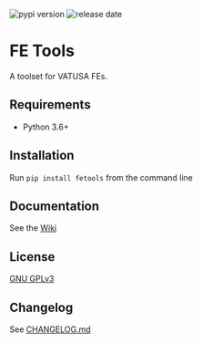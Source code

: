 ![pypi version](https://img.shields.io/pypi/v/fetools) ![release date](https://img.shields.io/github/release-date/cessnahat/fetools)

# FE Tools

A toolset for VATUSA FEs.

## Requirements
- Python 3.6+


## Installation
Run `pip install fetools` from the command line


## Documentation
See the [Wiki](https://github.com/cessnahat/fetools/wiki)


## License
[GNU GPLv3](https://github.com/cessnahat/fetools/blob/main/LICENSE.md)


## Changelog
See [CHANGELOG.md](https://github.com/cessnahat/fetools/blob/main/CHANGELOG.md)
